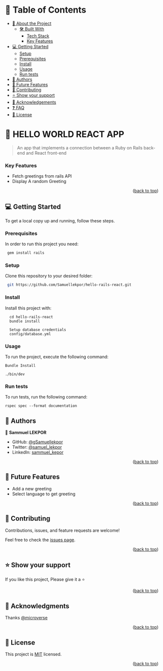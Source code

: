 
<a name="readme-top"></a>

<!-- TABLE OF CONTENTS -->

# 📗 Table of Contents

- [📖 About the Project](#about-project)
  - [🛠 Built With](#built-with)
    - [Tech Stack](#tech-stack)
    - [Key Features](#key-features)
- [💻 Getting Started](#getting-started)
  - [Setup](#setup)
  - [Prerequisites](#prerequisites)
  - [Install](#install)
  - [Usage](#usage)
  - [Run tests](#run-tests)
- [👥 Authors](#authors)
- [🔭 Future Features](#future-features)
- [🤝 Contributing](#contributing)
- [⭐️ Show your support](#support)
- [🙏 Acknowledgements](#acknowledgements)
- [❓ FAQ](#faq)
- [📝 License](#license)

<!-- PROJECT DESCRIPTION -->

# 📖 HELLO WORLD REACT APP <a name="about-project"></a>

> An app that implements a connection between a Ruby on Rails back-end and React front-end

### Key Features <a name="key-features"></a>

- Fetch greetings from rails API
- Display A random Greeting

<p align="right">(<a href="#readme-top">back to top</a>)</p>

<!-- LIVE DEMO -->

<!-- ## 🚀 Live Demo <a name="live-demo"></a> -->

<!-- > Add a link to your deployed project. -->


<!-- <p align="right">(<a href="#readme-top">back to top</a>)</p> -->

<!-- GETTING STARTED -->

## 💻 Getting Started <a name="getting-started"></a>


To get a local copy up and running, follow these steps.

### Prerequisites

In order to run this project you need:

```sh
 gem install rails
```

### Setup

Clone this repository to your desired folder:

```sh
 git https://github.com/Samuellekpor/hello-rails-react.git
```


### Install

Install this project with:

```
  cd hello-rails-react
  bundle install
```
```
  Setup database credentials
  config/database.yml
```


### Usage

To run the project, execute the following command:

```
Bundle Install
```

```
./bin/dev
```

### Run tests

To run tests, run the following command:

```
rspec spec --format documentation
```

<!-- ### Deployment

You can deploy this project using:

```

```

<p align="right">(<a href="#readme-top">back to top</a>)</p> -->

<!-- AUTHORS -->

## 👥 Authors <a name="authors"></a>

👤 **Sammuel LEKPOR**

- GitHub: [@gSamuellekpor](https://github.com/Samuellekpor)
- Twitter: [@samuel_lekpor](https://twitter.com/samuel_lekpor)
- LinkedIn: [sammuel_kepor](https://linkedin.com/in/sammuel-lekpor)


<p align="right">(<a href="#readme-top">back to top</a>)</p>

<!-- FUTURE FEATURES -->

 ## 🔭 Future Features <a name="future-features"></a> 


- Add a new greeting
- Select language to get greeting

<p align="right">(<a href="#readme-top">back to top</a>)</p>

<!-- CONTRIBUTING -->

## 🤝 Contributing <a name="contributing"></a>

Contributions, issues, and feature requests are welcome!

Feel free to check the [issues page](../../issues/).

<p align="right">(<a href="#readme-top">back to top</a>)</p>

<!-- SUPPORT -->

 ## ⭐️ Show your support <a name="support"></a> 

If you like this project, Please give it a ⭐️

<p align="right">(<a href="#readme-top">back to top</a>)</p>

<!-- ACKNOWLEDGEMENTS -->

 ## 🙏 Acknowledgments <a name="acknowledgements"></a>

Thanks [@microverse](https://www.microverse.org/)

<p align="right">(<a href="#readme-top">back to top</a>)</p>

## 📝 License <a name="license"></a>

This project is [MIT](./LICENSE) licensed.

<p align="right">(<a href="#readme-top">back to top</a>)</p>
